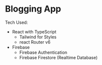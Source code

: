 # Blogging App

Tech Used:
- React with TypeScript
    - Tailwind for Styles
    - react Router v6
- Firebase
    - Firebase Authentication
    - Firebase Firestore (Realtime Database)
